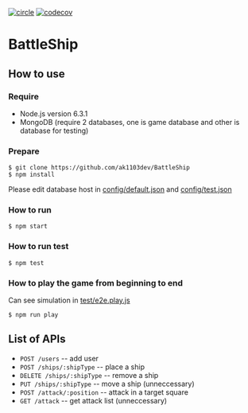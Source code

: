 [![circle][circle-svg]][circle-link]
[![codecov][codecov-svg]][codecov-link]


[circle-svg]: https://circleci.com/gh/ak1103dev/BattleShip.svg?style=shield
[circle-link]: https://circleci.com/gh/ak1103dev/BattleShip
[codecov-svg]: https://codecov.io/gh/ak1103dev/BattleShip/branch/master/graph/badge.svg
[codecov-link]: https://codecov.io/gh/ak1103dev/BattleShip

# BattleShip

## How to use

### Require

- Node.js version 6.3.1
- MongoDB (require 2 databases, one is game database and other is database for testing)

### Prepare
```
$ git clone https://github.com/ak1103dev/BattleShip
$ npm install
```
Please edit database host in [config/default.json](https://github.com/ak1103dev/BattleShip/blob/master/config/default.json) and [config/test.json](https://github.com/ak1103dev/BattleShip/blob/master/config/test.json)

### How to run
```
$ npm start
```
### How to run test
```
$ npm test
```
### How to play the game from beginning to end
Can see simulation in [test/e2e.play.js](https://github.com/ak1103dev/BattleShip/blob/master/test/e2e.play.js)
```
$ npm run play
```

## List of APIs

- ```POST /users```  -- add user
- ```POST /ships/:shipType``` -- place a ship
- ```DELETE /ships/:shipType``` -- remove a ship
- ```PUT /ships/:shipType``` -- move a ship (unneccessary)
- ```POST /attack/:position``` -- attack in a target square
- ```GET /attack``` -- get attack list (unneccessary)

